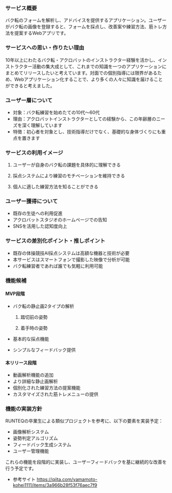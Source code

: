 ### **サービス概要**

バク転のフォームを解析し、アドバイスを提供するアプリケーション。ユーザーがバク転の画像を登録すると、フォームを採点し、改善案や練習方法、筋トレ方法を提案するWebアプリです。

### **サービスへの思い・作りたい理由**

10年以上にわたるバク転・アクロバットのインストラクター経験を活かし、インストラクター活動の集大成として、これまでの知識を一つのアプリケーションにまとめてリリースしたいと考えています。対面での個別指導には限界があるため、Webアプリケーション化することで、より多くの人々に知識を届けることができると考えました。

### **ユーザー層について**

- 対象：バク転練習を始めたての10代〜60代
- 理由：アクロバットインストラクターとしての経験から、この年齢層のニーズを深く理解しています
- 特徴：初心者を対象とし、技術指導だけでなく、基礎的な身体づくりにも重点を置きます

### **サービスの利用イメージ**

1. ユーザーが自身のバク転の課題を具体的に理解できる

2. 採点システムにより練習のモチベーションを維持できる

3. 個人に適した練習方法を知ることができる

### **ユーザー獲得について**

- 既存の生徒への利用促進
- アクロバットスタジオのホームページでの告知
- SNSを活用した認知度向上

### **サービスの差別化ポイント・推しポイント**

- 既存の体操競技AI採点システムは高額な機器と技術が必要
- 本サービスはスマートフォンで撮影した映像で分析が可能
- バク転練習者であれば誰でも気軽に利用可能

### **機能候補**

#### MVP段階

- バク転の静止画2タイプの解析

  1. 踏切前の姿勢

  2. 着手時の姿勢

- 基本的な採点機能
- シンプルなフィードバック提供

#### 本リリース段階

- 動画解析機能の追加
- より詳細な静止画解析
- 個別化された練習方法の提案機能
- カスタマイズされた筋トレメニューの提供

### **機能の実装方針**

RUNTEQの卒業生による類似プロジェクトを参考に、以下の要素を実装予定：

- 画像解析システム
- 姿勢判定アルゴリズム
- フィードバック生成システム
- ユーザー管理機能

これらの機能を段階的に実装し、ユーザーフィードバックを基に継続的な改善を行う予定です。

- 参考サイト
https://qiita.com/yamamoto-kohei1111/items/3a966b28f53f76aec7f9

